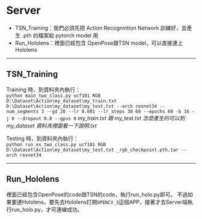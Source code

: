 # Server

- TSN_Training：我們必須先把 Action Recognintion Network 訓練好，並產生 .pth 的檔案給 pytorch model 用
- Run_Hololens：裡面已經包含 OpenPose跟TSN model，可以直接連上 Hololens

***

## TSN_Training

Training 時，到資料夾內執行：  
```python main_two_class.py ucf101 RGB D:\Dataset\Action\my_dataset\my_train.txt D:\Dataset\Action\my_dataset\my_test.txt --arch resnet34 --num_segments 3 --gd 20 --lr 0.001 --lr_steps 30 60 --epochs 60 -b 16 -j 0 --dropout 0.8 --gpus 0```
*my_train.txt 跟 my_test.txt 怎麼產生的可以到 my_dataset 資料夾裡面看一下說明.txt*


Testing 時，到資料夾內執行：  
```python run_ex_two_class.py ucf101 RGB D:\Dataset\Action\my_dataset\my_test.txt _rgb_checkpoint.pth.tar --arch resnet34```

***

## Run_Hololens

裡面已經包含OpenPose的code跟TSN的code，執行run_holo.py即可。
不過如果要連Hololens，要先去Hololens打開```OPENCV_3```這個APP，接著才去Server端執行run_holo.py，才可連線成功。

